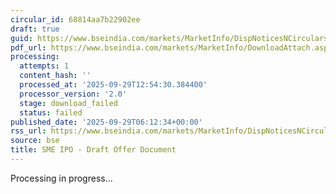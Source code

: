 ```yaml
---
circular_id: 68814aa7b22902ee
draft: true
guid: https://www.bseindia.com/markets/MarketInfo/DispNoticesNCirculars.aspx?Noticeid={59188C38-9B9C-4FC9-A990-03D350B89846}&noticeno=20250929-3&dt=09/29/2025&icount=3&totcount=48&flag=0
pdf_url: https://www.bseindia.com/markets/MarketInfo/DownloadAttach.aspx?id=20250929-3&attachedId=
processing:
  attempts: 1
  content_hash: ''
  processed_at: '2025-09-29T12:54:30.384400'
  processor_version: '2.0'
  stage: download_failed
  status: failed
published_date: '2025-09-29T06:12:34+00:00'
rss_url: https://www.bseindia.com/markets/MarketInfo/DispNoticesNCirculars.aspx?Noticeid={59188C38-9B9C-4FC9-A990-03D350B89846}&noticeno=20250929-3&dt=09/29/2025&icount=3&totcount=48&flag=0
source: bse
title: SME IPO - Draft Offer Document
---
```


Processing in progress...